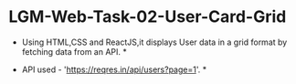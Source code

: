 # LGM-Web-Task-02-User-Card-Grid

* Using HTML,CSS and ReactJS,it displays User data in a grid format by fetching data from an API. *

  
* API used - 'https://reqres.in/api/users?page=1'. *
